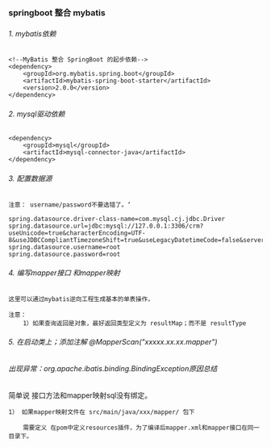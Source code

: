 

### springboot 整合 mybatis


###### 1. mybatis依赖
    
    <!--MyBatis 整合 SpringBoot 的起步依赖-->
    <dependency>
        <groupId>org.mybatis.spring.boot</groupId>
        <artifactId>mybatis-spring-boot-starter</artifactId>
        <version>2.0.0</version>
    </dependency>

###### 2. mysql驱动依赖

    <dependency>
        <groupId>mysql</groupId>
        <artifactId>mysql-connector-java</artifactId>
    </dependency>


###### 3. 配置数据源
    
    注意： username/password不要选错了。‘
    
    spring.datasource.driver-class-name=com.mysql.cj.jdbc.Driver
    spring.datasource.url=jdbc:mysql://127.0.0.1:3306/crm?useUnicode=true&characterEncoding=UTF-8&useJDBCCompliantTimezoneShift=true&useLegacyDatetimeCode=false&serverTimezone=UTC
    spring.datasource.username=root
    spring.datasource.password=root


###### 4. 编写mapper接口 和mapper映射

    这里可以通过mybatis逆向工程生成基本的单表操作，
    
    注意： 
        1）如果查询返回是对象，最好返回类型定义为 resultMap；而不是 resultType
        

###### 5. 在启动类上；添加注解 @MapperScan("xxxxx.xx.xx.mapper")        
        

###### 出现异常：org.apache.ibatis.binding.BindingException原因总结

简单说 接口方法和mapper映射sql没有绑定。
    
    1） 如果mapper映射文件在 src/main/java/xxx/mapper/ 包下
    
        需要定义 在pom中定义resources插件，为了编译后mapper.xml和mapper接口在同一目录下。
    
    
    






